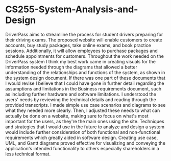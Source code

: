 # CS255-System-Analysis-and-Design

  DriverPass aims to streamline the process for student drivers preparing for their driving exams. The proposed website will enable customers to create accounts, buy study packages, take online exams, and book practice sessions. Additionally, it will allow employees to purchase packages and schedule appointments for customers. Throughout the work needed on the DriverPass system I think my best work came in creating visuals for the information needed through the diagrams that allowed a better understanding of the relationships and functions of the system, as shown in the system design document. If there was one part of these documents that I would revise I believe that I could have gone in further detail regarding the assumptions and limitations in the Business requirements document, such as including further hardware and software limitations. I understood the users' needs by reviewing the technical details and reading through the provided transcripts. I made simple use case scenarios and diagrams to see what they needed more clearly. Then, I adjusted these needs to what can actually be done on a website, making sure to focus on what's most important for the users, as they're the main ones using the site. Techniques and strategies that I would use in the future to analyze and design a system would include further consideration of both functional and non-functional requirements which greatly aided in software design. Creating use case, UML, and Gantt diagrams proved effective for visualizing and conveying the application's intended functionality to others especially shareholders in a less technical format.
